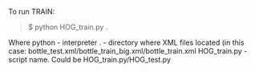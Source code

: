 To run TRAIN:

> $ python HOG_train.py .

Where python - interpreter
      .      - directory where XML files located (in this case: bottle_test.xml/bottle_train_big.xml/bottle_train.xml
HOG_train.py - script name. Could be HOG_train.py/HOG_test.py

